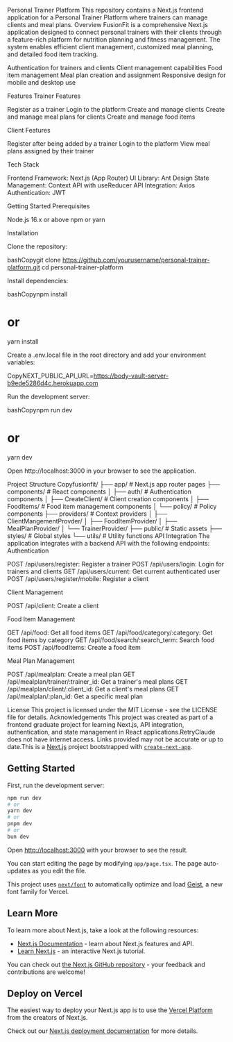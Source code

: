 Personal Trainer Platform
This repository contains a Next.js frontend application for a Personal Trainer Platform where trainers can manage clients and meal plans.
Overview
FusionFit is a comprehensive Next.js application designed to connect personal trainers with their clients through a feature-rich platform for nutrition planning and fitness management. The system enables efficient client management, customized meal planning, and detailed food item tracking.

Authentication for trainers and clients
Client management capabilities
Food item management
Meal plan creation and assignment
Responsive design for mobile and desktop use

Features
Trainer Features

Register as a trainer
Login to the platform
Create and manage clients
Create and manage meal plans for clients
Create and manage food items

Client Features

Register after being added by a trainer
Login to the platform
View meal plans assigned by their trainer

Tech Stack

Frontend Framework: Next.js (App Router)
UI Library: Ant Design
State Management: Context API with useReducer
API Integration: Axios
Authentication: JWT

Getting Started
Prerequisites

Node.js 16.x or above
npm or yarn

Installation

Clone the repository:

bashCopygit clone https://github.com/yourusername/personal-trainer-platform.git
cd personal-trainer-platform

Install dependencies:

bashCopynpm install
# or
yarn install

Create a .env.local file in the root directory and add your environment variables:

CopyNEXT_PUBLIC_API_URL=https://body-vault-server-b9ede5286d4c.herokuapp.com

Run the development server:

bashCopynpm run dev
# or
yarn dev

Open http://localhost:3000 in your browser to see the application.

Project Structure
Copyfusionfit/
├── app/                 # Next.js app router pages
├── components/          # React components
│   ├── auth/            # Authentication components
│   ├── CreateClient/    # Client creation components
│   ├── FoodItems/       # Food item management components
│   └── policy/          # Policy components
├── providers/           # Context providers
│   ├── ClientMangementProvder/
│   ├── FoodItemProvider/
│   ├── MealPlanProvider/
│   └── TrainerProvider/
├── public/              # Static assets
├── styles/              # Global styles
└── utils/               # Utility functions
API Integration
The application integrates with a backend API with the following endpoints:
Authentication

POST /api/users/register: Register a trainer
POST /api/users/login: Login for trainers and clients
GET /api/users/current: Get current authenticated user
POST /api/users/register/mobile: Register a client

Client Management

POST /api/client: Create a client

Food Item Management

GET /api/food: Get all food items
GET /api/food/category/:category: Get food items by category
GET /api/food/search/:search_term: Search food items
POST /api/foodItems: Create a food item

Meal Plan Management

POST /api/mealplan: Create a meal plan
GET /api/mealplan/trainer/:trainer_id: Get a trainer's meal plans
GET /api/mealplan/client/:client_id: Get a client's meal plans
GET /api/mealplan/:plan_id: Get a specific meal plan

License
This project is licensed under the MIT License - see the LICENSE file for details.
Acknowledgements
This project was created as part of a frontend graduate project for learning Next.js, API integration, authentication, and state management in React applications.RetryClaude does not have internet access. Links provided may not be accurate or up to date.This is a [Next.js](https://nextjs.org) project bootstrapped with [`create-next-app`](https://nextjs.org/docs/app/api-reference/cli/create-next-app).

## Getting Started

First, run the development server:

```bash
npm run dev
# or
yarn dev
# or
pnpm dev
# or
bun dev
```

Open [http://localhost:3000](http://localhost:3000) with your browser to see the result.

You can start editing the page by modifying `app/page.tsx`. The page auto-updates as you edit the file.

This project uses [`next/font`](https://nextjs.org/docs/app/building-your-application/optimizing/fonts) to automatically optimize and load [Geist](https://vercel.com/font), a new font family for Vercel.

## Learn More

To learn more about Next.js, take a look at the following resources:

- [Next.js Documentation](https://nextjs.org/docs) - learn about Next.js features and API.
- [Learn Next.js](https://nextjs.org/learn) - an interactive Next.js tutorial.

You can check out [the Next.js GitHub repository](https://github.com/vercel/next.js) - your feedback and contributions are welcome!

## Deploy on Vercel

The easiest way to deploy your Next.js app is to use the [Vercel Platform](https://vercel.com/new?utm_medium=default-template&filter=next.js&utm_source=create-next-app&utm_campaign=create-next-app-readme) from the creators of Next.js.

Check out our [Next.js deployment documentation](https://nextjs.org/docs/app/building-your-application/deploying) for more details.
